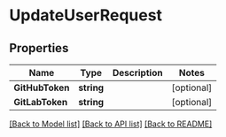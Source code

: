 # UpdateUserRequest

## Properties
Name | Type | Description | Notes
------------ | ------------- | ------------- | -------------
**GitHubToken** | **string** |  | [optional] 
**GitLabToken** | **string** |  | [optional] 

[[Back to Model list]](../README.md#documentation-for-models) [[Back to API list]](../README.md#documentation-for-api-endpoints) [[Back to README]](../README.md)


